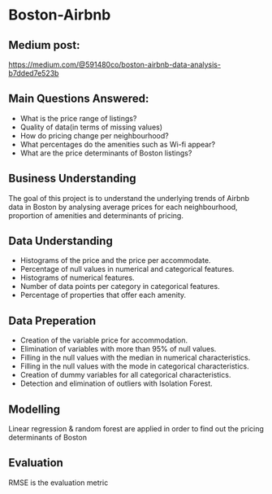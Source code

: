 # Boston-Airbnb
## Medium post:
https://medium.com/@591480co/boston-airbnb-data-analysis-b7dded7e523b



## Main Questions Answered:
- What is the price range of listings?
- Quality of data(in terms of missing values)
- How do pricing change per neighbourhood?
- What percentages do the amenities such as Wi-fi appear?
- What are the price determinants of Boston listings?


## Business Understanding
The goal of this project is to understand the underlying trends of Airbnb data in Boston by analysing average prices for each neighbourhood, proportion of amenities and determinants of pricing.

## Data Understanding
- Histograms of the price and the price per accommodate.
- Percentage of null values in numerical and categorical features.
- Histograms of numerical features.
- Number of data points per category in categorical features.
- Percentage of properties that offer each amenity.

## Data Preperation
- Creation of the variable price for accommodation.
- Elimination of variables with more than 95% of null values.
- Filling in the null values with the median in numerical characteristics.
- Filling in the null values with the mode in categorical characteristics.
- Creation of dummy variables for all categorical characteristics.
- Detection and elimination of outliers with Isolation Forest.

## Modelling
Linear regression & random forest are applied in order to find out the pricing determinants of Boston 

## Evaluation
RMSE is the evaluation metric
